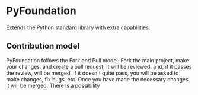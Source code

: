 PyFoundation
============

Extends the Python standard library with extra capabilities.

Contribution model
------------------

PyFoundation follows the Fork and Pull model. Fork the main project, make your changes, and create a pull request. It will be reviewed, and, if it passes the review, will be merged. If it doesn't quite pass, you will be asked to make changes, fix bugs, etc. Once you have made the necessary changes, it will be merged. There is a possibility 
